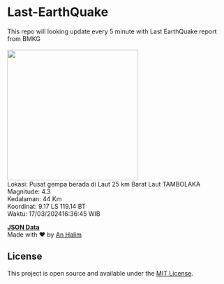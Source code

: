 # Last-EarthQuake
This repo will looking update every 5 minute with Last EarthQuake report from BMKG
<br>
<br>
<img src="https://static.bmkg.go.id/20240317163645.mmi.jpg" width="300"/>
<br>
Lokasi: Pusat gempa berada di Laut 25 km Barat Laut TAMBOLAKA <br>
Magnitude: 4.3 <br>
Kedalaman: 44 Km <br>
Koordinat: 9.17 LS 119.14 BT <br>
Waktu: 17/03/202416:36:45 WIB <br>

<a href="./data/data.json">**JSON Data**</a>
<br>
Made with ❤️ by <a href="https://github.com/an-halim">An Halim</a>
## License

This project is open source and available under the [MIT License](LICENSE).
